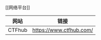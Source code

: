 [[网络平台]]

|网站       |链接                                   |
|  :----:  |                :----:                 |
|CTFhub    |https://www.ctfhub.com/                |


